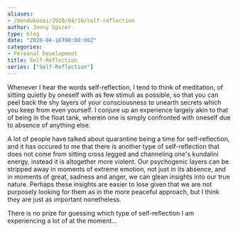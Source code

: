 ```yaml
---
aliases:
- /mendokusai/2020/04/16/self-reflection
author: Jonny Spicer
type: blog
date: "2020-04-16T00:00:00Z"
categories:
- Personal Development
title: Self-Reflection
series: ["Self-Reflection"]
---
```

Whenever I hear the words self-reflection, I tend to think of meditation, of sitting quietly by oneself with as few
stimuli as possible, so that you can peel back the shy layers of your consciousness to unearth secrets which you keep
from even yourself. I conjure up an experience largely akin to that of being in the float tank, wherein one is simply
confronted with oneself due to absence of anything else.

A lot of people have talked about quarantine being a time for self-reflection, and it has occured to me that there is
another type of self-reflection that does not come from sitting cross legged and channeling one's kundalini energy,
instead it is altogether more violent. Our psychogenic layers can be stripped away in moments of extreme emotion, not
just in its absence, and in moments of great, sadness and anger, we can glean insights into our true nature. Perhaps
these insights are easier to lose given that we are not purposely looking for them as in the more peaceful approach,
but I think they are just as important nonetheless.

There is no prize for guessing which type of self-reflection I am experiencing a lot of at the moment...
